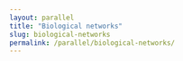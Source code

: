 ```yaml
---
layout: parallel
title: "Biological networks"
slug: biological-networks
permalink: /parallel/biological-networks/
---
```


